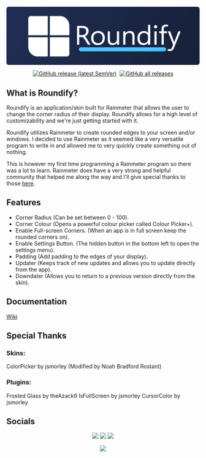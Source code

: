<img align="center" src="https://github.com/NoahBRostant/Roundify/blob/main/images/RoundifyBannerSmallRound.png?raw=true"></img>
<p align="center">
    <a href="https://github.com/noahbrostant/Roundify/releases/latest"><img style="margin-left: 2px; margin-right: 2px;" alt="GitHub release (latest SemVer)" src="https://img.shields.io/github/v/release/noahbrostant/Roundify?sort=semver"></a>
    <a href="https://github.com/noahbrostant/Roundify/releases/latest"><img style="margin-left: 2px; margin-right: 2px;" alt="GitHub all releases" src="https://img.shields.io/github/downloads/noahbrostant/Roundify/total"></a>
</p>

## What is Roundify?

Roundify is an application/skin built for Rainmeter that allows the user to change the corner radius of their display. Roundify allows for a high level of customizability and we're just getting started with it.

Roundify utilizes Rainmeter to create rounded edges to your screen and/or windows. I decided to use Rainmeter as it seemed like a very versatile program to write in and allowed me to very quickly create something out of nothing.

This is however my first time programming a Rainmeter program so there was a lot to learn. Rainmeter does have a very strong and helpful community that helped me along the way and I'll give special thanks to those [here](#special-thanks).

## Features

- Corner Radius (Can be set between 0 - 100).
- Corner Colour (Opens a powerful colour picker called Colour Picker+).
- Enable Full-screen Corners. (When an app is in full screen keep the rounded corners on).
- Enable Settings Button. (The hidden button in the bottom left to open the settings menu).
- Padding (Add padding to the edges of your display).
- Updater (Keeps track of new updates and allows you to update directly from the app).
- Downdater (Allows you to return to a previous version directly from the skin).

## Documentation

[Wiki](http://localhost:3000/?page=roundify&section=wiki)

## Special Thanks

### Skins:

ColorPicker by jsmorley (Modified by Noah Bradford Rostant)

### Plugins:

Frosted Glass by theAzack9
IsFullScreen by jsmorley
CursorColor by jsmorley

## Socials

<p align="center">
    <a href="https://www.instagram.com/noahbrostant/"><img src="https://img.icons8.com/fluency/48/000000/instagram-new.png"></img></a>
    <a href="https://www.deviantart.com/noahbradford"><img src="https://img.icons8.com/color/48/000000/devianart.png"></img></a>
    <a href="https://discord.gg/SZ5BZD93bg"><img src="https://img.icons8.com/fluency/48/000000/discord-logo.png"></img></a>
</p>
<p align="center">
    <a href="https://ko-fi.com/P5P5696XP"><img src="https://ko-fi.com/img/githubbutton_sm.svg"></img></a>
</p>
